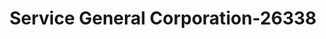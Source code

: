---
f_zip-code: 21632
f_state-code: MD
title: Service General Corporation-26338
f_phone: 410-754-5600
f_city-only: Federalsburg
f_address: 115 N Main Street Federalsburg
f_location-unique-id: '26338'
slug: service-general-corporation-26338
updated-on: '2024-05-30T13:46:58.046Z'
created-on: '2024-05-30T13:36:59.803Z'
published-on: '2024-05-30T13:54:32.469Z'
f_city-state: cms/city/federalsburg-md.md
f_company: cms/company/service-general-corporation.md
f_state: cms/state/maryland.md
layout: '[payday-loan].html'
tags: payday-loan
---